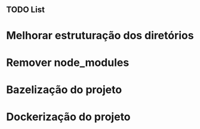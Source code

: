 ## TODO List
# Melhorar estruturação dos diretórios
# Remover node_modules
# Bazelização do projeto
# Dockerização do projeto
